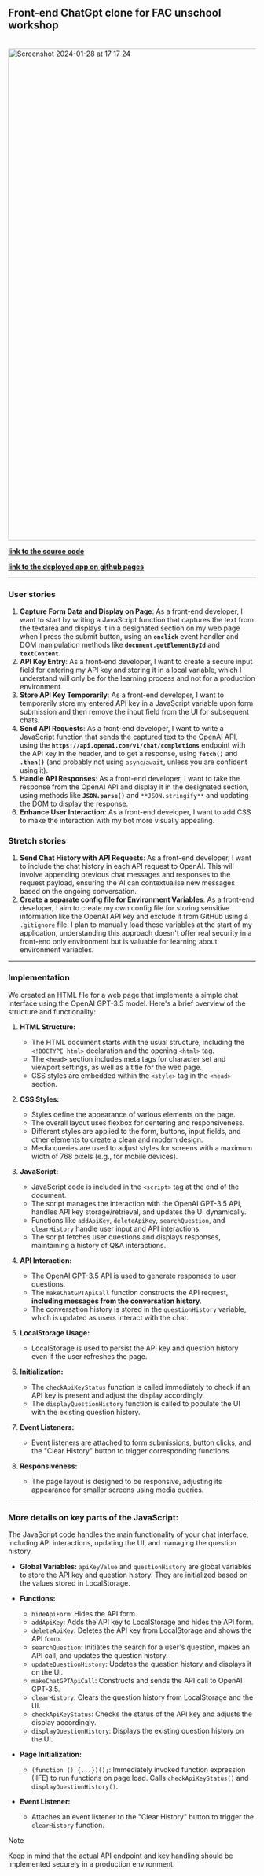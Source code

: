 ## Front-end ChatGpt clone for FAC unschool workshop

<br>

<img width="1000" alt="Screenshot 2024-01-28 at 17 17 24" src="https://github.com/fac30/Front-end-ChatGPT-clone-workshop--Oleg-Jack-Elena-Emma/assets/113034133/4d8fb23f-d128-4eb4-b661-fc9cfcd55ea7">

<br>

**[link to the source code](https://github.com/fac30/Front-end-ChatGPT-clone-workshop--Oleg-Jack-Elena-Emma/blob/main/olegs_index.html)**

**[link to the deployed app on github pages](https://fac30.github.io/Front-end-ChatGPT-clone-workshop--Oleg-Jack-Elena-Emma/olegs_index.html)**

---

### User stories

1. **Capture Form Data and Display on Page**: As a front-end developer, I want to start by writing a JavaScript function that captures the text from the textarea and displays it in a designated section on my web page when I press the submit button, using an **`onclick`** event handler and DOM manipulation methods like **`document.getElementById`** and **`textContent`**.
2. **API Key Entry**: As a front-end developer, I want to create a secure input field for entering my API key and storing it in a local variable, which I understand will only be for the learning process and not for a production environment.
3. **Store API Key Temporarily**: As a front-end developer, I want to temporarily store my entered API key in a JavaScript variable upon form submission and then remove the input field from the UI for subsequent chats.
4. **Send API Requests**: As a front-end developer, I want to write a JavaScript function that sends the captured text to the OpenAI API, using the **`https://api.openai.com/v1/chat/completions`** endpoint with the API key in the header, and to get a response, using **`fetch()`** and **`.then()`** (and probably not using `async`/`await`, unless you are confident using it).
5. **Handle API Responses**: As a front-end developer, I want to take the response from the OpenAI API and display it in the designated section, using methods like **`JSON.parse()`** and `**JSON.stringify**` and updating the DOM to display the response.
6. **Enhance User Interaction**: As a front-end developer, I want to add CSS to make the interaction with my bot more visually appealing.

### Stretch stories

1. **Send Chat History with API Requests**: As a front-end developer, I want to include the chat history in each API request to OpenAI. This will involve appending previous chat messages and responses to the request payload, ensuring the AI can contextualise new messages based on the ongoing conversation.
2. **Create a separate config file for Environment Variables**: As a front-end developer, I aim to create my own config file for storing sensitive information like the OpenAI API key and exclude it from GitHub using a `.gitignore` file. I plan to manually load these variables at the start of my application, understanding this approach doesn't offer real security in a front-end only environment but is valuable for learning about environment variables.


---

### Implementation

We created an HTML file for a web page that implements a simple chat interface using the OpenAI GPT-3.5 model. Here's a brief overview of the structure and functionality:

1. **HTML Structure:**
   - The HTML document starts with the usual structure, including the `<!DOCTYPE html>` declaration and the opening `<html>` tag.
   - The `<head>` section includes meta tags for character set and viewport settings, as well as a title for the web page.
   - CSS styles are embedded within the `<style>` tag in the `<head>` section.

2. **CSS Styles:**
   - Styles define the appearance of various elements on the page.
   - The overall layout uses flexbox for centering and responsiveness.
   - Different styles are applied to the form, buttons, input fields, and other elements to create a clean and modern design.
   - Media queries are used to adjust styles for screens with a maximum width of 768 pixels (e.g., for mobile devices).

3. **JavaScript:**
   - JavaScript code is included in the `<script>` tag at the end of the document.
   - The script manages the interaction with the OpenAI GPT-3.5 API, handles API key storage/retrieval, and updates the UI dynamically.
   - Functions like `addApiKey`, `deleteApiKey`, `searchQuestion`, and `clearHistory` handle user input and API interactions.
   - The script fetches user questions and displays responses, maintaining a history of Q&A interactions.

4. **API Interaction:**
   - The OpenAI GPT-3.5 API is used to generate responses to user questions.
   - The `makeChatGPTApiCall` function constructs the API request, **including messages from the conversation history**.
   - The conversation history is stored in the `questionHistory` variable, which is updated as users interact with the chat.

5. **LocalStorage Usage:**
   - LocalStorage is used to persist the API key and question history even if the user refreshes the page.

6. **Initialization:**
   - The `checkApiKeyStatus` function is called immediately to check if an API key is present and adjust the display accordingly.
   - The `displayQuestionHistory` function is called to populate the UI with the existing question history.

7. **Event Listeners:**
   - Event listeners are attached to form submissions, button clicks, and the "Clear History" button to trigger corresponding functions.

8. **Responsiveness:**
   - The page layout is designed to be responsive, adjusting its appearance for smaller screens using media queries.
  
---

### More details on key parts of the JavaScript:

The JavaScript code handles the main functionality of your chat interface, including API interactions, updating the UI, and managing the question history.

- **Global Variables:** `apiKeyValue` and `questionHistory` are global variables to store the API key and question history. They are initialized based on the values stored in LocalStorage.

- **Functions:**
  - `hideApiForm`: Hides the API form.
  - `addApiKey`: Adds the API key to LocalStorage and hides the API form.
  - `deleteApiKey`: Deletes the API key from LocalStorage and shows the API form.
  - `searchQuestion`: Initiates the search for a user's question, makes an API call, and updates the question history.
  - `updateQuestionHistory`: Updates the question history and displays it on the UI.
  - `makeChatGPTApiCall`: Constructs and sends the API call to OpenAI GPT-3.5.
  - `clearHistory`: Clears the question history from LocalStorage and the UI.
  - `checkApiKeyStatus`: Checks the status of the API key and adjusts the display accordingly.
  - `displayQuestionHistory`: Displays the existing question history on the UI.

- **Page Initialization:**
  - `(function () {...})();`: Immediately invoked function expression (IIFE) to run functions on page load. Calls `checkApiKeyStatus()` and `displayQuestionHistory()`.

- **Event Listener:**
  - Attaches an event listener to the "Clear History" button to trigger the `clearHistory` function.


> [!NOTE]
> Keep in mind that the actual API endpoint and key handling should be implemented securely in a production environment.
